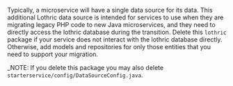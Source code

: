 Typically, a microservice will have a single data source for its data. This additional Lothric data source is 
intended for services to use when they are migrating legacy PHP code to new Java microservices, and they need 
to directly access the lothric database during the transition. Delete this `lothric` package if your service 
does not interact with the lothric database directly. Otherwise, add models and repositories for only those 
entities that you need to support your migration.

_NOTE: If you delete this package you may also delete `starterservice/config/DataSourceConfig.java`.